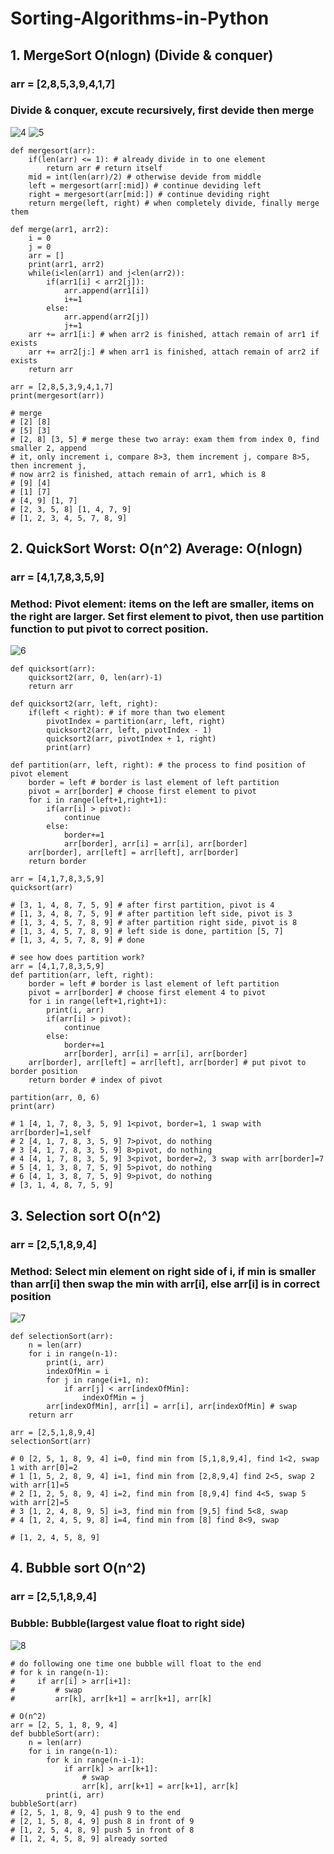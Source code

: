 # Sorting-Algorithms-in-Python

## 1. MergeSort O(nlogn) (Divide & conquer)
### arr = [2,8,5,3,9,4,1,7] 
### Divide & conquer, excute recursively, first devide then merge

![4](https://user-images.githubusercontent.com/37478093/88377323-89ae9380-cdd1-11ea-8490-d7035f8ac3e9.png)
![5](https://user-images.githubusercontent.com/37478093/88377324-8adfc080-cdd1-11ea-9aa6-97b6ce056f2e.png)

```
def mergesort(arr):
    if(len(arr) <= 1): # already divide in to one element
        return arr # return itself
    mid = int(len(arr)/2) # otherwise devide from middle
    left = mergesort(arr[:mid]) # continue deviding left
    right = mergesort(arr[mid:]) # continue deviding right
    return merge(left, right) # when completely divide, finally merge them

def merge(arr1, arr2):
    i = 0
    j = 0
    arr = []
    print(arr1, arr2)
    while(i<len(arr1) and j<len(arr2)):
        if(arr1[i] < arr2[j]):
            arr.append(arr1[i])
            i+=1
        else:
            arr.append(arr2[j])
            j+=1
    arr += arr1[i:] # when arr2 is finished, attach remain of arr1 if exists
    arr += arr2[j:] # when arr1 is finished, attach remain of arr2 if exists
    return arr

arr = [2,8,5,3,9,4,1,7]     
print(mergesort(arr))

# merge
# [2] [8]
# [5] [3]
# [2, 8] [3, 5] # merge these two array: exam them from index 0, find smaller 2, append
# it, only increment i, compare 8>3, them increment j, compare 8>5, then increment j, 
# now arr2 is finished, attach remain of arr1, which is 8
# [9] [4]
# [1] [7]
# [4, 9] [1, 7]
# [2, 3, 5, 8] [1, 4, 7, 9]
# [1, 2, 3, 4, 5, 7, 8, 9]
```

## 2. QuickSort Worst: O(n^2) Average: O(nlogn)
### arr = [4,1,7,8,3,5,9] 
### Method: Pivot element: items on the left are smaller, items on the right are larger. Set first element to pivot, then use partition function to put pivot to correct position.

![6](https://user-images.githubusercontent.com/37478093/88377847-7ea83300-cdd2-11ea-8fc8-8ed6a121623c.png)

```
def quicksort(arr):
    quicksort2(arr, 0, len(arr)-1)
    return arr

def quicksort2(arr, left, right):
    if(left < right): # if more than two element
        pivotIndex = partition(arr, left, right)
        quicksort2(arr, left, pivotIndex - 1)
        quicksort2(arr, pivotIndex + 1, right)
        print(arr)
    
def partition(arr, left, right): # the process to find position of pivot element
    border = left # border is last element of left partition
    pivot = arr[border] # choose first element to pivot 
    for i in range(left+1,right+1):
        if(arr[i] > pivot):
            continue
        else:
            border+=1
            arr[border], arr[i] = arr[i], arr[border]
    arr[border], arr[left] = arr[left], arr[border]
    return border

arr = [4,1,7,8,3,5,9]  
quicksort(arr)

# [3, 1, 4, 8, 7, 5, 9] # after first partition, pivot is 4
# [1, 3, 4, 8, 7, 5, 9] # after partition left side, pivot is 3
# [1, 3, 4, 5, 7, 8, 9] # after partition right side, pivot is 8
# [1, 3, 4, 5, 7, 8, 9] # left side is done, partition [5, 7]
# [1, 3, 4, 5, 7, 8, 9] # done
```
```
# see how does partition work?
arr = [4,1,7,8,3,5,9]    
def partition(arr, left, right):
    border = left # border is last element of left partition
    pivot = arr[border] # choose first element 4 to pivot 
    for i in range(left+1,right+1):
        print(i, arr)
        if(arr[i] > pivot):
            continue
        else:
            border+=1
            arr[border], arr[i] = arr[i], arr[border]
    arr[border], arr[left] = arr[left], arr[border] # put pivot to border position
    return border # index of pivot

partition(arr, 0, 6)
print(arr)

# 1 [4, 1, 7, 8, 3, 5, 9] 1<pivot, border=1, 1 swap with arr[border]=1,self
# 2 [4, 1, 7, 8, 3, 5, 9] 7>pivot, do nothing
# 3 [4, 1, 7, 8, 3, 5, 9] 8>pivot, do nothing
# 4 [4, 1, 7, 8, 3, 5, 9] 3<pivot, border=2, 3 swap with arr[border]=7
# 5 [4, 1, 3, 8, 7, 5, 9] 5>pivot, do nothing
# 6 [4, 1, 3, 8, 7, 5, 9] 9>pivot, do nothing
# [3, 1, 4, 8, 7, 5, 9]
```

## 3. Selection sort O(n^2)
### arr = [2,5,1,8,9,4]
### Method: Select min element on right side of i, if min is smaller than arr[i] then swap the min with arr[i], else arr[i] is in correct position

![7](https://user-images.githubusercontent.com/37478093/88378313-579e3100-cdd3-11ea-8caa-daa319c21ea9.png)

```
def selectionSort(arr):
    n = len(arr)
    for i in range(n-1):
        print(i, arr)
        indexOfMin = i
        for j in range(i+1, n):
            if arr[j] < arr[indexOfMin]:
                indexOfMin = j
        arr[indexOfMin], arr[i] = arr[i], arr[indexOfMin] # swap
    return arr

arr = [2,5,1,8,9,4]
selectionSort(arr)

# 0 [2, 5, 1, 8, 9, 4] i=0, find min from [5,1,8,9,4], find 1<2, swap 1 with arr[0]=2
# 1 [1, 5, 2, 8, 9, 4] i=1, find min from [2,8,9,4] find 2<5, swap 2 with arr[1]=5
# 2 [1, 2, 5, 8, 9, 4] i=2, find min from [8,9,4] find 4<5, swap 5 with arr[2]=5
# 3 [1, 2, 4, 8, 9, 5] i=3, find min from [9,5] find 5<8, swap
# 4 [1, 2, 4, 5, 9, 8] i=4, find min from [8] find 8<9, swap

# [1, 2, 4, 5, 8, 9]
```

## 4. Bubble sort O(n^2)
### arr = [2,5,1,8,9,4]
### Bubble: Bubble(largest value float to right side)

![8](https://user-images.githubusercontent.com/37478093/88378322-5a008b00-cdd3-11ea-8bca-ea904a7d0e54.png)

```
# do following one time one bubble will float to the end
# for k in range(n-1):
#     if arr[i] > arr[i+1]:
#         # swap
#         arr[k], arr[k+1] = arr[k+1], arr[k] 

# O(n^2)
arr = [2, 5, 1, 8, 9, 4]
def bubbleSort(arr):
    n = len(arr)
    for i in range(n-1):
        for k in range(n-i-1):
            if arr[k] > arr[k+1]:
                # swap
                arr[k], arr[k+1] = arr[k+1], arr[k] 
        print(i, arr)
bubbleSort(arr)
# [2, 5, 1, 8, 9, 4] push 9 to the end
# [2, 1, 5, 8, 4, 9] push 8 in front of 9
# [1, 2, 5, 4, 8, 9] push 5 in front of 8
# [1, 2, 4, 5, 8, 9] already sorted
```

